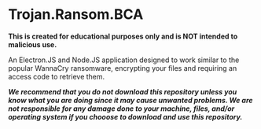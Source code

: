 # Trojan.Ransom.BCA

**This is created for educational purposes only and is NOT intended to malicious use.**

An Electron.JS and Node.JS application designed to work similar to the popular WannaCry ransomware, encrypting your files and requiring an access code to retrieve them.  


***We recommend that you do not download this repository unless you know what you are doing since it may cause unwanted problems.  We are not responsible for any damage done to your machine, files, and/or operating system if you chooose to download and use this repository.***
